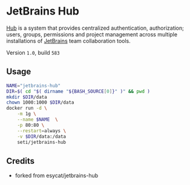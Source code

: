 # JetBrains Hub

[Hub](https://jetbrains.com/hub/) is a system that provides centralized authentication, authorization; users, groups, permissions and project management across multiple installations of [JetBrains](https://jetbrains.com/) team collaboration tools.

Version `1.0`, build `583`

## Usage

```bash
NAME="jetbrains-hub"
DIR=$( cd "$( dirname "${BASH_SOURCE[0]}" )" && pwd )
mkdir $DIR/data
chown 1000:1000 $DIR/data
docker run -d \
	-m 1g \
	--name $NAME  \
	-p 80:80 \
	--restart=always \
	-v $DIR/data:/data
	seti/jetbrains-hub
```

## Credits
 - forked from esycat/jetbrains-hub